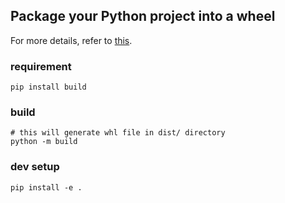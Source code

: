 ## Package your Python project into a wheel

For more details, refer to [this](https://medium.com/@techhara/package-your-python-project-into-a-wheel-fe3d7b485dd4).

### requirement
```shell
pip install build
```

### build
```shell
# this will generate whl file in dist/ directory
python -m build
```

### dev setup
```shell
pip install -e .
```
